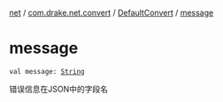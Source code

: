 [net](../../index.md) / [com.drake.net.convert](../index.md) / [DefaultConvert](index.md) / [message](./message.md)

# message

`val message: `[`String`](https://kotlinlang.org/api/latest/jvm/stdlib/kotlin/-string/index.html)

错误信息在JSON中的字段名

